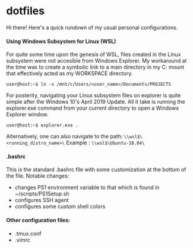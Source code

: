 # dotfiles
Hi there! Here's a quick rundown of my usual personal configurations.

#### Using Windows Subsystem for Linux (WSL)
For quite some time upon the genesis of WSL, files created in the Linux subsystem were not accesible from Windows Explorer. My workaround at the time was to create a symbolic link to a main directory in my C: mount that effectively acted as my WORKSPACE directory.
```console
user@host:~$ ln -s /mnt/c/Users/<user_name>/Documents/PROJECTS
```

For posterity, navigating your Linux subsystem files on explorer is quite simple after the Windows 10's April 2019 Update. All it take is running the explorer.exe command from your current directory to open a Windows Explorer window.
```console
user@host:~$ explorer.exe .
```

Alternatively, one can also navigate to the path: ```\\wsl$\<running_distro_name>\```
Example : ```\\wsl$\Ubuntu-18.04\```

#### .bashrc
This is the standard .bashrc file with some customization at the bottom of the file. 
Notable changes:
* changes PS1 environment variable to that which is found in ~/scripts/PS1Setup.sh
* configures SSH agent
* configures some custom shell colors

#### Other configuration files:
* .tmux.conf
* .vimrc

